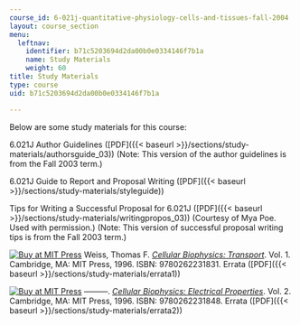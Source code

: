 ```yaml
---
course_id: 6-021j-quantitative-physiology-cells-and-tissues-fall-2004
layout: course_section
menu:
  leftnav:
    identifier: b71c5203694d2da00b0e0334146f7b1a
    name: Study Materials
    weight: 60
title: Study Materials
type: course
uid: b71c5203694d2da00b0e0334146f7b1a

---
```


Below are some study materials for this course:

6.021J Author Guidelines ([PDF]({{< baseurl >}}/sections/study-materials/authorsguide_03)) (Note: This version of the author guidelines is from the Fall 2003 term.)

6.021J Guide to Report and Proposal Writing ([PDF]({{< baseurl >}}/sections/study-materials/styleguide))

Tips for Writing a Successful Proposal for 6.021J ([PDF]({{< baseurl >}}/sections/study-materials/writingpropos_03)) (Courtesy of Mya Poe. Used with permission.) (Note: This version of successful proposal writing tips is from the Fall 2003 term.)

[![Buy at MIT Press](/images/mp_logo.gif)](https://mitpress.mit.edu/9780262231831) Weiss, Thomas F. [_Cellular Biophysics: Transport_](https://mitpress.mit.edu/9780262231831). Vol. 1. Cambridge, MA: MIT Press, 1996. ISBN: 9780262231831. Errata ([PDF]({{< baseurl >}}/sections/study-materials/errata1))

[![Buy at MIT Press](/images/mp_logo.gif)](https://mitpress.mit.edu/9780262231848) ———. [_Cellular Biophysics: Electrical Properties_](https://mitpress.mit.edu/9780262231848). Vol. 2. Cambridge, MA: MIT Press, 1996. ISBN: 9780262231848. Errata ([PDF]({{< baseurl >}}/sections/study-materials/errata2))
